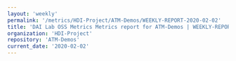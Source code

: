 ```yaml
---
layout: 'weekly'
permalink: '/metrics/HDI-Project/ATM-Demos/WEEKLY-REPORT-2020-02-02'
title: 'DAI Lab OSS Metrics Metrics report for ATM-Demos | WEEKLY-REPORT-2020-02-02'
organization: 'HDI-Project'
repository: 'ATM-Demos'
current_date: '2020-02-02'
---
```


